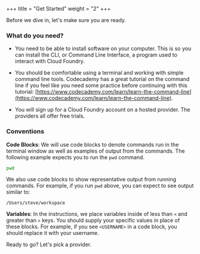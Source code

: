 +++
title = "Get Started"
weight = "2"
+++

Before we dive in, let's make sure you are ready.

### What do you need?

* You need to be able to install software on your computer. This is so you can install the CLI, or Command Line Interface, a program used to interact with Cloud Foundry.

* You should be comfortable using a terminal and working with simple command line tools. Codecademy has a great tutorial on the command line if you feel like you need some practice before continuing with this tutorial: [https://www.codecademy.com/learn/learn-the-command-line](https://www.codecademy.com/learn/learn-the-command-line).

* You will sign up for a Cloud Foundry account on a hosted provider. The providers all offer free trials.

### Conventions

**Code Blocks**: We will use code blocks to denote commands run in the terminal window as well as examples of output from the commands. The following example expects you to run the `pwd` command.

  ```sh
  pwd
  ```

  We also use code blocks to show representative output from running commands. For example, if you run `pwd` above, you can expect to see output similar to:

  ```
  /Users/steve/workspace
  ```

**Variables**: In the instructions, we place variables inside of less than `<` and greater than `>` keys. You should supply your specific values in place of these blocks. For example, if you see `<USERNAME>` in a code block, you should replace it with your username.


Ready to go? Let's pick a provider.
